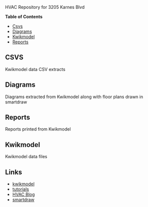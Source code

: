 HVAC Repository for 3205 Karnes Blvd

**Table of Contents**

- [Csvs](#csvs)
- [Diagrams](#diagrams)
- [Kwikmodel](#kwikmodel)
- [Reports](#reports)

## CSVS
Kwikmodel data CSV extracts

## Diagrams
Diagrams extracted from Kwikmodel along with floor plans drawn in smartdraw

## Reports
Reports printed from Kwikmodel

## Kwikmodel
Kwikmodel data files

## Links
- [kwikmodel](https://kwikmodel.com/)
- [tutorials](https://www.youtube.com/@kwikmodel987)
- [HVAC Blog](https://russellking.me/)
- [smartdraw](https://www.smartdraw.com/)
